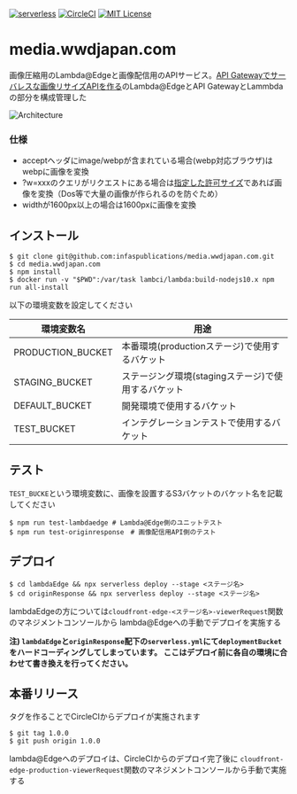 [![serverless](http://public.serverless.com/badges/v3.svg)](http://www.serverless.com) [![CircleCI](https://circleci.com/gh/infaspublications/media.wwdjapan.com/tree/master.svg?style=svg&circle-token=eb8c55ba6dc58240b2672a78343e73dfa6ccc082)](https://circleci.com/gh/infaspublications/media.wwdjapan.com/tree/master) [![MIT License](http://img.shields.io/badge/license-MIT-blue.svg?style=flat)](LICENSE)

# media.wwdjapan.com
画像圧縮用のLambda@Edgeと画像配信用のAPIサービス。[API Gatewayでサーバレスな画像リサイズAPIを作る](https://qiita.com/akitsukada/items/e6d8fe68c49973d1edf6)のLambda@EdgeとAPI GatewayとLammbdaの部分を構成管理した

![Architecture](https://user-images.githubusercontent.com/1301012/63902229-648b9680-ca43-11e9-9336-07ba6b248707.png)

### 仕様
- acceptヘッダにimage/webpが含まれている場合(webp対応ブラウザ)はwebpに画像を変換
- ?w=xxxのクエリがリクエストにある場合は[指定した許可サイズ](https://github.com/infaspublications/media.wwdjapan.com/blob/master/lambdaEdge/viewerRequest.js#L9)であれば画像を変換（Dos等で大量の画像が作られるのを防ぐため）
- widthが1600px以上の場合は1600pxに画像を変換

## インストール
```shell
$ git clone git@github.com:infaspublications/media.wwdjapan.com.git
$ cd media.wwdjapan.com
$ npm install
$ docker run -v "$PWD":/var/task lambci/lambda:build-nodejs10.x npm run all-install
```

以下の環境変数を設定してください

| 環境変数名 | 用途 |
|----|---- |
| PRODUCTION_BUCKET | 本番環境(productionステージ)で使用するバケット |
| STAGING_BUCKET | ステージング環境(stagingステージ)で使用するバケット |
| DEFAULT_BUCKET | 開発環境で使用するバケット |
| TEST_BUCKET | インテグレーションテストで使用するバケット |

## テスト

`TEST_BUCKE`という環境変数に、画像を設置するS3バケットのバケット名を記載してください
```shell
$ npm run test-lambdaedge # Lambda@Edge側のユニットテスト
$ npm run test-originresponse　# 画像配信用API側のテスト
```

## デプロイ
```shell
$ cd lambdaEdge && npx serverless deploy --stage <ステージ名>
$ cd originResponse && npx serverless deploy --stage <ステージ名>
```

lambdaEdgeの方については`cloudfront-edge-<ステージ名>-viewerRequest`関数のマネジメントコンソールから
lambda@Edgeへの手動でデプロイを実施する

**注) `lambdaEdge`と`originResponse`配下の`serverless.yml`にて`deploymentBucket`をハードコーディングしてしまっています。
ここはデプロイ前に各自の環境に合わせて書き換えを行ってください。**

## 本番リリース
タグを作ることでCircleCIからデプロイが実施されます

```shell
$ git tag 1.0.0
$ git push origin 1.0.0
```

lambda@Edgeへのデプロイは、CircleCIからのデプロイ完了後に
`cloudfront-edge-production-viewerRequest`関数のマネジメントコンソールから手動で実施する
